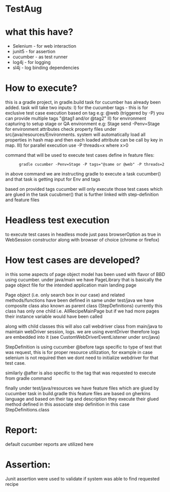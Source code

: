 # TestAug


# what this have?

- Selenium - for web interaction
- junit5 - for assertion
- cucumber - as test runner 
- log4j - for logging
- sl4j - log binding dependencies

# How to execute?

this is a gradle project, in gradle.build task for cucumber has already been added.
task will take two inputs:
I) for the cucumber tags - this is for exclusive test case execution based on tag e.g: @web (triggered 
by -P) you can provide multiple tags "@tag1 and/or @tag2"
II) for environment capturing to setup stage or QA environment e.g: Stage send -Penv=Stage for environment 
attributes check property files under src/java/resources/Environments. system will automatically load all properties
in hash map and then each loaded attribute can be call by key in map.
III) for parallel execution use -P threads=x where x>0

command that will be used to execute test cases define in feature files:

          gradle cucumber -Penv=Stage -P tags="@same or @web" -P threads=2

in above command we are instructing gradle to execute a task cucumber() and that task is getting input
for Env and tags

based on provided tags cucumber will only execute those test cases which are glued in the task cucubmer() 
that is further linked with step-definition and feature files

# Headless test execution

to execute test cases in headless mode just pass browserOption as true in WebSession constructor along with 
browser of choice (chrome or firefox)


# How test cases are developed?

in this some aspects of page object model has been used with flavor of BBD using cucumber.
under java/main we have PageLibrary that is basically the page object file for the
intended application main landing page

Page object (i.e. only search box in our case) and related methods/functions have been defined in same
under test/java we have composite class also known as parent class (StepDefinitions) currently this class
has only one child i.e. AllRecipeMainPage but if we had more pages their instance variable would have been called

along with child classes this will also call webdriver class from main/java to maintain webDriver session, logs.
we are using eventDriver therefore logs are embedded into it (see CustomWebDriverEventListener under src/java)

StepDefinition is using cucumber @before tags specific to type of test that was request, this is
for proper resource utilization, for example in case selenium is not required then we dont need to
initialize webdriver for that test case.

similarly @after is also specific to the tag that was requested to execute from gradle command

finally under test/java/resources we have feature files which are glued by cucumber task in build.gradle
this feature files are based on gherkins language and based on their tag and description they execute their
glued method defined in this associate step definition in this case StepDefinitions.class

# Report:

default cucumber reports are utilized here 

# Assertion:

Junit assertion were used to validate if system was able to find requested recipe


